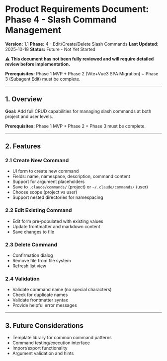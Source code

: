 # Product Requirements Document: Phase 4 - Slash Command Management

**Version:** 1.1
**Phase:** 4 - Edit/Create/Delete Slash Commands
**Last Updated:** 2025-10-18
**Status:** Future - Not Yet Started

⚠️ **This document has not been fully reviewed and will require detailed review before implementation.**

**Prerequisites:** Phase 1 MVP + Phase 2 (Vite+Vue3 SPA Migration) + Phase 3 (Subagent Edit) must be complete.

---

## 1. Overview

**Goal:** Add full CRUD capabilities for managing slash commands at both project and user levels.

**Prerequisites:** Phase 1 MVP + Phase 2 + Phase 3 must be complete.

---

## 2. Features

### 2.1 Create New Command
- UI form to create new command
- Fields: name, namespace, description, command content
- Support for argument placeholders
- Save to `.claude/commands/` (project) or `~/.claude/commands/` (user)
- Choose scope (project vs user)
- Support nested directories for namespacing

### 2.2 Edit Existing Command
- Edit form pre-populated with existing values
- Update frontmatter and markdown content
- Save changes to file

### 2.3 Delete Command
- Confirmation dialog
- Remove file from file system
- Refresh list view

### 2.4 Validation
- Validate command name (no special characters)
- Check for duplicate names
- Validate frontmatter syntax
- Provide helpful error messages

---

## 3. Future Considerations
- Template library for common command patterns
- Command testing/execution interface
- Import/export functionality
- Argument validation and hints
